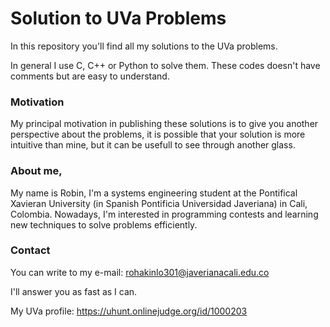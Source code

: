 # Solution to UVa Problems
In this repository you'll find all my solutions to the UVa problems.

In general I use C, C++ or Python to solve them. These codes doesn't have comments but are easy to understand.

### Motivation
My principal motivation in publishing these solutions is to give you another perspective about the problems, it is possible that your solution is more intuitive than mine, but it can be usefull to see through another glass.

### About me,
My name is Robin, I'm a systems engineering student at the Pontifical Xavieran University (in Spanish Pontificia Universidad Javeriana) in Cali, Colombia. Nowadays, I'm interested in programming contests and learning new techniques to solve problems efficiently.

### Contact
You can write to my e-mail: rohakinlo301@javerianacali.edu.co

I'll answer you as fast as I can.

My UVa profile: https://uhunt.onlinejudge.org/id/1000203

